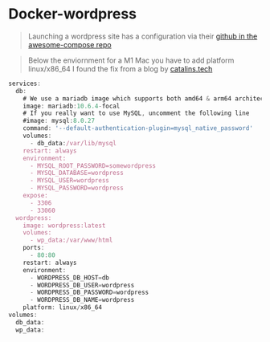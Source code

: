 # Docker-wordpress

> Launching a wordpress site has a configuration via their 
[github in the awesome-compose repo](https://github.com/docker/awesome-compose/tree/master/official-documentation-samples/wordpress/) 

> Below the enviornment for a M1 Mac you have to add platform linux/x86_64 I found the fix from a blog by [catalins.tech](https://catalins.tech/how-to-run-wordpress-locally-on-macos-with-docker-compose/)

```js
services:
  db:
    # We use a mariadb image which supports both amd64 & arm64 architecture
    image: mariadb:10.6.4-focal
    # If you really want to use MySQL, uncomment the following line
    #image: mysql:8.0.27
    command: '--default-authentication-plugin=mysql_native_password'
    volumes:
      - db_data:/var/lib/mysql
    restart: always
    environment:
      - MYSQL_ROOT_PASSWORD=somewordpress
      - MYSQL_DATABASE=wordpress
      - MYSQL_USER=wordpress
      - MYSQL_PASSWORD=wordpress
    expose:
      - 3306
      - 33060
  wordpress:
    image: wordpress:latest
    volumes:
      - wp_data:/var/www/html
    ports:
      - 80:80
    restart: always
    environment:
      - WORDPRESS_DB_HOST=db
      - WORDPRESS_DB_USER=wordpress
      - WORDPRESS_DB_PASSWORD=wordpress
      - WORDPRESS_DB_NAME=wordpress
    platform: linux/x86_64
volumes:
  db_data:
  wp_data:
```